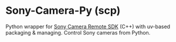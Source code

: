 # Sony-Camera-Py (scp)

Python wrapper for [Sony Camera Remote SDK](https://support.d-imaging.sony.co.jp/app/sdk/en/index.html) (C++) with uv-based packaging &amp; managing. Control Sony cameras from Python.
